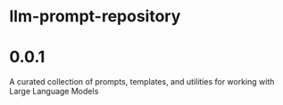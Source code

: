 # llm-prompt-repository
# 0.0.1
A curated collection of prompts, templates, and utilities for working with Large Language Models
